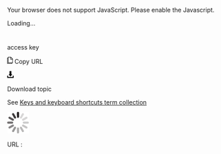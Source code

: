 Your browser does not support JavaScript. Please enable the Javascript.

Loading...

# 

access key

![Copy URL](media/access-key/Copy.png)
Copy URL

![Download](media/access-key/Download.png)

Download topic

See [Keys and keyboard shortcuts term collection](https://worldready.cloudapp.net/Styleguide/Read?id=2700&topicid=27401)

![In progress](media/access-key/activity-large.gif)

URL :
